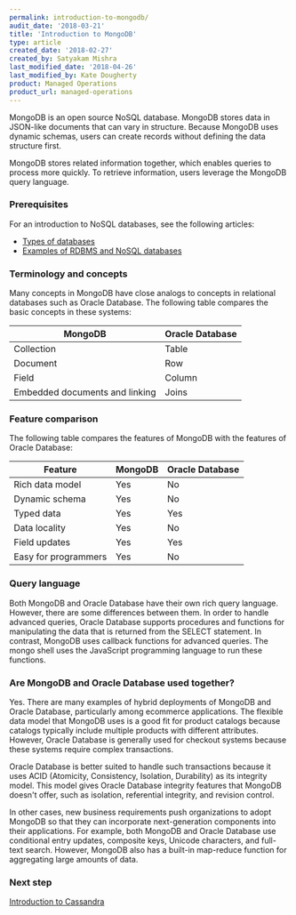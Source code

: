 ```yaml
---
permalink: introduction-to-mongodb/
audit_date: '2018-03-21'
title: 'Introduction to MongoDB'
type: article
created_date: '2018-02-27'
created_by: Satyakam Mishra
last_modified_date: '2018-04-26'
last_modified_by: Kate Dougherty
product: Managed Operations
product_url: managed-operations
---
```


MongoDB is an open source NoSQL database. MongoDB stores data in JSON-like
documents that can vary in structure. Because MongoDB uses dynamic schemas,
users can create records without defining the data structure first.

MongoDB stores related information together, which enables queries to process
more quickly. To retrieve information, users leverage the MongoDB query
language.

### Prerequisites

For an introduction to NoSQL databases, see the following articles:

- [Types of databases](/how-to/types-of-databases)
- [Examples of RDBMS and NoSQL databases](/how-to/examples-of-rdbms-and-nosql-databases)

### Terminology and concepts

Many concepts in MongoDB have close analogs to concepts in relational
databases such as Oracle Database. The following table compares the basic
concepts in these systems:

| MongoDB                        | Oracle Database |
| ------------------------------ | --------------- |
| Collection                     | Table           |
| Document                       | Row             |
| Field                          | Column          |
| Embedded documents and linking | Joins           |

### Feature comparison

The following table compares the features of MongoDB with the features of
Oracle Database:

| Feature              | MongoDB | Oracle Database |
| -------------------- | ------- | --------------- |
| Rich data model      | Yes     | No              |
| Dynamic schema       | Yes     | No              |
| Typed data           | Yes     | Yes             |
| Data locality        | Yes     | No              |
| Field updates        | Yes     | Yes             |
| Easy for programmers | Yes     | No              |

### Query language

Both MongoDB and Oracle Database have their own rich query language. However,
there are some differences between them. In order to handle advanced queries,
Oracle Database supports procedures and functions for manipulating the data
that is returned from the SELECT statement. In contrast, MongoDB uses callback
functions for advanced queries. The mongo shell uses the JavaScript
programming language to run these functions.

### Are MongoDB and Oracle Database used together?

Yes. There are many examples of hybrid deployments of MongoDB and Oracle
Database, particularly among ecommerce applications. The flexible data model
that MongoDB uses is a good fit for product catalogs because catalogs typically
include multiple products with different attributes. However, Oracle Database
is generally used for checkout systems because these systems require complex
transactions.

Oracle Database is better suited to handle such transactions because it uses
ACID (Atomicity, Consistency, Isolation, Durability) as its integrity model.
This model gives Oracle Database integrity features that MongoDB doesn't
offer, such as isolation, referential integrity, and revision control.

In other cases, new business requirements push organizations to adopt MongoDB
so that they can incorporate next-generation components into their
applications. For example, both MongoDB and Oracle Database use conditional
entry updates, composite keys, Unicode characters, and full-text search.
However, MongoDB also has a built-in map-reduce function for aggregating large
amounts of data.

### Next step

[Introduction to Cassandra](/how-to/introduction-to-cassandra/)
